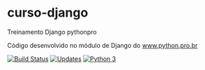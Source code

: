 # curso-django
Treinamento Django pythonpro

Código desenvolvido no módulo de Django do www.python.pro.br

[![Build Status](https://travis-ci.org/GilmarDeJesusSantana/curso-django.svg?branch=master)](https://travis-ci.org/GilmarDeJesusSantana/curso-django)
[![Updates](https://pyup.io/repos/github/GilmarDeJesusSantana/curso-django/shield.svg)](https://pyup.io/repos/github/GilmarDeJesusSantana/curso-django/)
[![Python 3](https://pyup.io/repos/github/GilmarDeJesusSantana/curso-django/python-3-shield.svg)](https://pyup.io/repos/github/GilmarDeJesusSantana/curso-django/)

